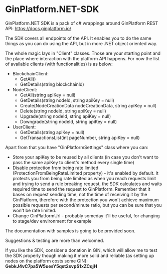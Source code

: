 # GinPlatform.NET-SDK
GinPlatform.NET SDK is a pack of c# wrappings around GinPlatform REST API: https://docs.ginplatform.io/

The SDK covers all endpoints of the API. It enables you to do the same things as you can do using the API, but in more .NET object oriented way.

The whole magic lays in "Client" classes. Those are your starting point and the place where interaction with the platform API happens.
For now the list of available clients (with functionalities) is as below:
- BlockchainClient:
  - GetAll()
  - GetDetails(string blockchainId)
- NodeClient:
  - GetAll(string apiKey = null)
  - GetDetails(string nodeId, string apiKey = null)
  - Create(NodeCreationData nodeCreationData, string apiKey = null)
  - Delete(string nodeId, string apiKey = null)
  - Upgrade(string nodeId, string apiKey = null)
  - Downgrade(string nodeId, string apiKey = null)
- UserClient:
  - GetDetails(string apiKey = null)
  - GetTransactionsList(int pageNumber, string apiKey = null)
  
Apart from that you have "GinPlatformSettings" class where you can:
  - Store your apiKey to be reused by all clients (in case you don't want to pass the same apiKey to client's method every single time)
  - Disable protection from being rate limited (ProtectionFromBeingRateLimited property) - it's enabled by default. It protects you from being rate limited as when you reach requests limit and trying to send a rule breaking request, the SDK calculates and waits required time to send the request to GinPlatform. Remember that it bases on request sending time, not the time of receiving it by the GinPlatform, therefore with the protection you won't achieve maximum possible requests per second/minute ratio, but you can be sure that you won't be rate limited.
  - Change GinPlatformUrl - probably someday it'll be useful, for changing to stage/dev environment for example

The documentation with samples is going to be provided soon.

Suggestions & testing are more than welcomed.

If you like the SDK, consider a donation in GIN, which will allow me to test the SDK properly though making it more solid and reliable (as setting up nodes on the platform costs some GIN): <b>GebkJ4vC7pa5W5uesY5qst2svpS1xZCqjH</b>

